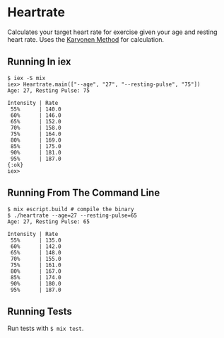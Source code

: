 # Heartrate
Calculates your target heart rate for exercise given your age and resting heart rate. Uses the [Karvonen Method](https://en.wikipedia.org/wiki/Heart_rate#Karvonen_method) for calculation.

## Running In iex
```
$ iex -S mix
iex> Heartrate.main(["--age", "27", "--resting-pulse", "75"])
Age: 27, Resting Pulse: 75

Intensity | Rate
 55%      | 140.0
 60%      | 146.0
 65%      | 152.0
 70%      | 158.0
 75%      | 164.0
 80%      | 169.0
 85%      | 175.0
 90%      | 181.0
 95%      | 187.0
{:ok}
iex>
```

## Running From The Command Line

```
$ mix escript.build # compile the binary
$ ./heartrate --age=27 --resting-pulse=65
Age: 27, Resting Pulse: 65

Intensity | Rate
 55%      | 135.0
 60%      | 142.0
 65%      | 148.0
 70%      | 155.0
 75%      | 161.0
 80%      | 167.0
 85%      | 174.0
 90%      | 180.0
 95%      | 187.0
```

## Running Tests
Run tests with `$ mix test`.
